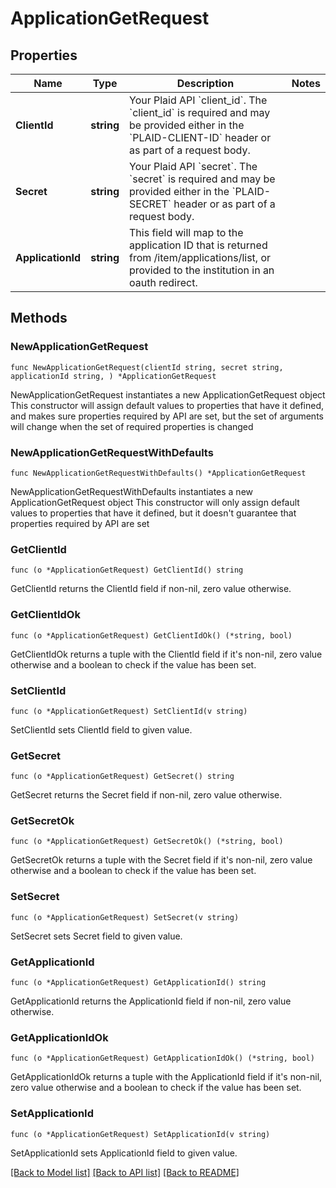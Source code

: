 # ApplicationGetRequest

## Properties

Name | Type | Description | Notes
------------ | ------------- | ------------- | -------------
**ClientId** | **string** | Your Plaid API &#x60;client_id&#x60;. The &#x60;client_id&#x60; is required and may be provided either in the &#x60;PLAID-CLIENT-ID&#x60; header or as part of a request body. | 
**Secret** | **string** | Your Plaid API &#x60;secret&#x60;. The &#x60;secret&#x60; is required and may be provided either in the &#x60;PLAID-SECRET&#x60; header or as part of a request body. | 
**ApplicationId** | **string** | This field will map to the application ID that is returned from /item/applications/list, or provided to the institution in an oauth redirect. | 

## Methods

### NewApplicationGetRequest

`func NewApplicationGetRequest(clientId string, secret string, applicationId string, ) *ApplicationGetRequest`

NewApplicationGetRequest instantiates a new ApplicationGetRequest object
This constructor will assign default values to properties that have it defined,
and makes sure properties required by API are set, but the set of arguments
will change when the set of required properties is changed

### NewApplicationGetRequestWithDefaults

`func NewApplicationGetRequestWithDefaults() *ApplicationGetRequest`

NewApplicationGetRequestWithDefaults instantiates a new ApplicationGetRequest object
This constructor will only assign default values to properties that have it defined,
but it doesn't guarantee that properties required by API are set

### GetClientId

`func (o *ApplicationGetRequest) GetClientId() string`

GetClientId returns the ClientId field if non-nil, zero value otherwise.

### GetClientIdOk

`func (o *ApplicationGetRequest) GetClientIdOk() (*string, bool)`

GetClientIdOk returns a tuple with the ClientId field if it's non-nil, zero value otherwise
and a boolean to check if the value has been set.

### SetClientId

`func (o *ApplicationGetRequest) SetClientId(v string)`

SetClientId sets ClientId field to given value.


### GetSecret

`func (o *ApplicationGetRequest) GetSecret() string`

GetSecret returns the Secret field if non-nil, zero value otherwise.

### GetSecretOk

`func (o *ApplicationGetRequest) GetSecretOk() (*string, bool)`

GetSecretOk returns a tuple with the Secret field if it's non-nil, zero value otherwise
and a boolean to check if the value has been set.

### SetSecret

`func (o *ApplicationGetRequest) SetSecret(v string)`

SetSecret sets Secret field to given value.


### GetApplicationId

`func (o *ApplicationGetRequest) GetApplicationId() string`

GetApplicationId returns the ApplicationId field if non-nil, zero value otherwise.

### GetApplicationIdOk

`func (o *ApplicationGetRequest) GetApplicationIdOk() (*string, bool)`

GetApplicationIdOk returns a tuple with the ApplicationId field if it's non-nil, zero value otherwise
and a boolean to check if the value has been set.

### SetApplicationId

`func (o *ApplicationGetRequest) SetApplicationId(v string)`

SetApplicationId sets ApplicationId field to given value.



[[Back to Model list]](../README.md#documentation-for-models) [[Back to API list]](../README.md#documentation-for-api-endpoints) [[Back to README]](../README.md)


